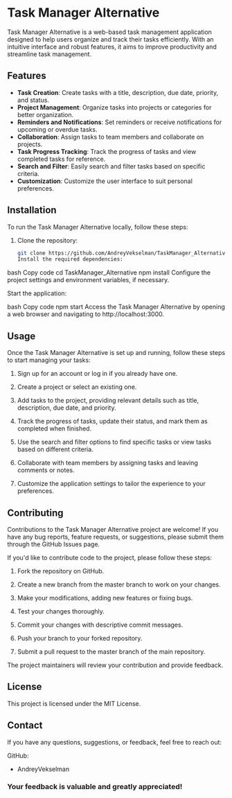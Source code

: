 # Task Manager Alternative

Task Manager Alternative is a web-based task management application designed to help users organize and track their tasks efficiently. With an intuitive interface and robust features, it aims to improve productivity and streamline task management.

<!-- ![Task Manager Alternative Screenshot](./screenshot.png) -->

## Features

- **Task Creation**: Create tasks with a title, description, due date, priority, and status.
- **Project Management**: Organize tasks into projects or categories for better organization.
- **Reminders and Notifications**: Set reminders or receive notifications for upcoming or overdue tasks.
- **Collaboration**: Assign tasks to team members and collaborate on projects.
- **Task Progress Tracking**: Track the progress of tasks and view completed tasks for reference.
- **Search and Filter**: Easily search and filter tasks based on specific criteria.
- **Customization**: Customize the user interface to suit personal preferences.

## Installation

To run the Task Manager Alternative locally, follow these steps:

1. Clone the repository:

   ```bash
   git clone https://github.com/AndreyVekselman/TaskManager_Alternative.git
   Install the required dependencies:
   ```

bash
Copy code
cd TaskManager_Alternative
npm install
Configure the project settings and environment variables, if necessary.

Start the application:

bash
Copy code
npm start
Access the Task Manager Alternative by opening a web browser and navigating to http://localhost:3000.

## Usage

Once the Task Manager Alternative is set up and running, follow these steps to start managing your tasks:

1. Sign up for an account or log in if you already have one.

2. Create a project or select an existing one.

3. Add tasks to the project, providing relevant details such as title, description, due date, and priority.

4. Track the progress of tasks, update their status, and mark them as completed when finished.

5. Use the search and filter options to find specific tasks or view tasks based on different criteria.

6. Collaborate with team members by assigning tasks and leaving comments or notes.

7. Customize the application settings to tailor the experience to your preferences.

## Contributing

Contributions to the Task Manager Alternative project are welcome! If you have any bug reports, feature requests, or suggestions, please submit them through the GitHub Issues page.

If you'd like to contribute code to the project, please follow these steps:

1. Fork the repository on GitHub.

2. Create a new branch from the master branch to work on your changes.

3. Make your modifications, adding new features or fixing bugs.

4. Test your changes thoroughly.

5. Commit your changes with descriptive commit messages.

6. Push your branch to your forked repository.

7. Submit a pull request to the master branch of the main repository.

The project maintainers will review your contribution and provide feedback.

## License

This project is licensed under the MIT License.

## Contact

If you have any questions, suggestions, or feedback, feel free to reach out:

GitHub:

- AndreyVekselman

### Your feedback is valuable and greatly appreciated!
